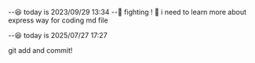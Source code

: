 --😆 today is 2023/09/29 13:34
--🐣 fighting ! 🐣
i need to learn more about express way for coding md file  

--😆 today is 2025/07/27 17:27

git add and commit!
